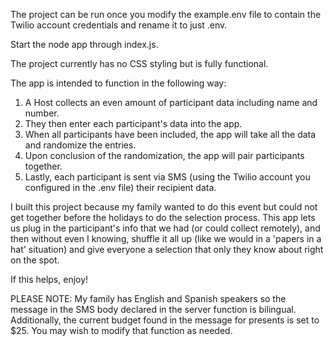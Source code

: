 The project can be run once you modify the example.env file to contain the Twilio account credentials and rename it to just .env.

Start the node app through index.js.  

The project currently has no CSS styling but is fully functional.

The app is intended to function in the following way:

1. A Host collects an even amount of participant data including name and number.
2. They then enter each participant's data into the app.
3. When all participants have been included, the app will take all the data and randomize the entries.
4. Upon conclusion of the randomization, the app will pair participants together.
5. Lastly, each participant is sent via SMS (using the Twilio account you configured in the .env file) their recipient data.

I built this project because my family wanted to do this event but could not get together before the holidays to do the selection process.  This app lets us plug in the participant's info that we had (or could collect remotely), and then without even I knowing, shuffle it all up (like we would in a 'papers in a hat' situation) and give everyone a selection that only they know about right on the spot.

If this helps, enjoy!

PLEASE NOTE: My family has English and Spanish speakers so the message in the SMS body declared in the server function is bilingual.  Additionally, the current budget found in the message for presents is set to $25.  You may wish to modify that function as needed.
